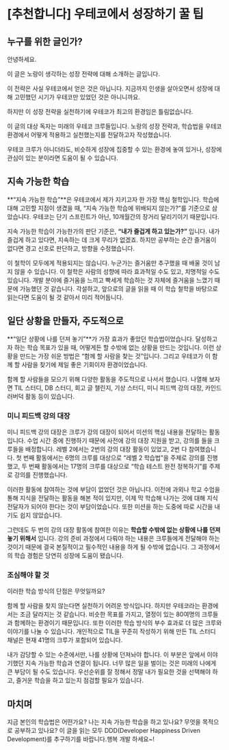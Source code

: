 # [추천합니다] 우테코에서 성장하기 꿀 팁

## 누구를 위한 글인가?

안녕하세요.

이 글은 노랑이 생각하는 성장 전략에 대해 소개하는 글입니다.

이 전략은 사실 우테코에서 얻은 것은 아닙니다. 지금까지 인생을 살아오면서 성장에 대해 고민했던 시기가 우테코만 있었던 것은 아니니까요.

하지만 이 성장 전략을 실천하기에 우테코가 최고의 환경임은 틀림없습니다.

이 글의 대상 독자는 미래의 우테코 크루들입니다. 노랑의 성장 전략과, 학습법을 우테코 환경에서 어떻게 적용하고 실천했는지를 전달하고자 작성했습니다.

우테코 크루가 아니더라도, 비슷하게 성장에 집중할 수 있는 환경에 놓여 있거나, 성장에 관심이 있는 분이라면 도움이 될 수 있습니다.

## 지속 가능한 학습

**“지속 가능한 학습”**은 우테코에서 제가 지키고자 한 가장 핵심 철학입니다. 학습에 대해 고민할 지점이 생겼을 때, “지속 가능한 학습에 위배되지 않는가?”를 기준으로 삼았습니다. 우테코는 단기 스프린트가 아닌, 10개월간의 장거리 달리기이기 때문입니다.

지속 가능한 학습이 가능한가의 판단 기준은, **“내가 즐겁게 하고 있는가?”** 입니다. 내가 즐겁게 하고 있다면, 지속하는 데 크게 무리가 없겠죠. 하지만 공부하는 순간 즐거움이 없다면 경고 신호로 판단하고, 방향을 수정했습니다.

이 철학이 모두에게 적용되지는 않습니다. 누군가는 즐거움만 추구했을 때 배울 것이 남지 않을 수 있습니다. 이 철학은 사람의 성향에 따라 효과적일 수도 있고, 치명적일 수도 있습니다. 개발 분야에 즐거움을 느끼고 빡세게 학습하는 것 자체에 즐거움을 느꼈기 때문에 가능했던 것 같습니다. 각설하고, 앞으로의 글을 읽을 때 이 학습 철학을 바탕으로 읽는다면 도움이 될 것 같아서 미리 적어둡니다.

## 일단 상황을 만들자, 주도적으로

**“일단 상황에 나를 던져 놓기”**가 가장 효과가 좋았던 학습법이었습니다. 달성하고자 하는 학습 목표가 있을 때, 어떻게든 할 수밖에 없는 상황을 만드는 것입니다. 이런 상황을 만드는 가장 쉬운 방법은 “함께 할 사람을 찾는 것”입니다. 그리고 우테코가 이 함께 할 사람을 찾기에 제일 좋은 기회이자 환경이었습니다.

함께 할 사람들을 모으기 위해 다양한 활동을 주도적으로 나서서 했습니다. 나열해 보자면 TIL 스터디, DB 스터디, 회고 글 챌린지, 기상 스터디, 미니 피드백 강의 대장, 카인드 러버덕 활동 등이 있습니다.

### 미니 피드백 강의 대장

미니 피드백 강의 대장은 크루가 강의 대장이 되어서 미션의 핵심 내용을 전달하는 활동입니다. 수업 시간 중에 진행하기 때문에 사전에 강의 대장 지원을 받고, 강의를 들을 크루들을 배정합니다. 레벨 2에서는 2번의 강의 대장 활동이 있었고, 2번 다 참여했습니다. 첫 번째 활동에서는 6명의 크루를 대상으로 “레벨 2 학습법”을 주제로 강의를 진행했고, 두 번째 활동에서는 17명의 크루를 대상으로 “학습 테스트 완전 정복하기”를 주제로 강의를 진행했습니다.

이러한 활동에 참여하는 것에 부담이 없었던 것은 아닙니다. 이전에 과외나 학교 수업을 통해 지식을 전달하는 활동을 해본 적이 있지만, 이제 막 학습해 나가는 것에 대해 지식 전달자가 되어야 한다는 것이 부담이었습니다. 또한 미션을 하는 도중에 따로 시간을 내기도 쉽지 않았습니다.

그런데도 두 번의 강의 대장 활동에 참여한 이유는 **학습할 수밖에 없는 상황에 나를 던져 놓기 위해서** 입니다. 강의 준비 과정에서 다뤄야 하는 내용은 크루들에게 전달해야 하는 것이기 때문에 결국 본질적이고 필수적인 내용을 하게 될 수밖에 없습니다. 그 과정에서의 학습 경험은 당연히 성장에 도움이 됐습니다.

### 조심해야 할 것

이러한 학습 방식의 단점은 무엇일까요?

함께 할 사람을 찾지 않는다면 실천하기 어려운 방식입니다. 하지만 우테코라는 환경에서는 조금 달라지는 것 같습니다. 비슷한 목표를 가지고, 열정이 있는 80여명의 크루들과 함께하는 환경이기 때문입니다. 또한 이러한 학습 방식의 부수 효과로 더 많은 크루와 이야기를 나눌 수 있습니다. 개인적으로 TIL을 꾸준히 작성하기 위해 만든 TIL 스터디 채널은 현재 41명의 크루가 포함되어 있습니다.

내가 감당할 수 있는 수준에서만, 나를 상황에 던져놔야 합니다. 이 부분은 앞에서 이야기했던 지속 가능한 학습과 연결이 됩니다. 너무 많은 일을 벌이는 것은 미래의 나에게 큰 부담이 될 수도 있습니다. 우선순위를 잘 정해서 정말 내가 필요한 것을 선택해야 하고, 즐거운 학습을 하고 있는지 점검할 필요가 있습니다.

## 마치며

지금 본인의 학습법은 어떤가요? 나는 지속 가능한 학습을 하고 있나요? 무엇을 목적으로 공부하고 있나요? 이 글을 읽는 모두 DDD(Developer Happiness Driven Development)를 추구하기를 바랍니다.행복 개발 하세요~!
